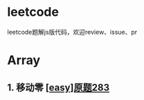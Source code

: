# leetcode
leetcode题解js版代码，欢迎review、issue、pr

# Array
## 1. 移动零 [[easy]原题283](https://github.com/yunlovebo/leetcode/blob/master/Array/move-zeros/index.md)